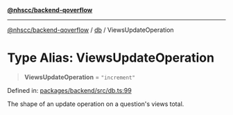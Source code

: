 [**@nhscc/backend-qoverflow**](../../README.md)

***

[@nhscc/backend-qoverflow](../../README.md) / [db](../README.md) / ViewsUpdateOperation

# Type Alias: ViewsUpdateOperation

> **ViewsUpdateOperation** = `"increment"`

Defined in: [packages/backend/src/db.ts:99](https://github.com/nhscc/qoverflow.api.hscc.bdpa.org/blob/b629239838bf73900bba2996b8dcfbc432755e21/packages/backend/src/db.ts#L99)

The shape of an update operation on a question's views total.
